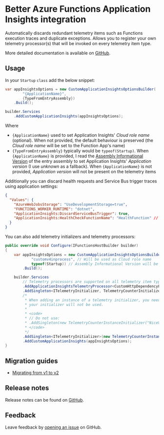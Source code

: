 # Better Azure Functions Application Insights integration

Automatically discards redundant telemetry items such as Functions execution traces and duplicate exceptions. Allows you to register your own telemetry processor(s) that will be invoked on every telemetry item type.

More detailed documentation is available on [GitHub][documentation].

## Usage

In your `Startup` `class` add the below snippet:

```csharp
var appInsightsOptions = new CustomApplicationInsightsOptionsBuilder(
        "{ApplicationName}",
        {TypeFromEntryAssembly})
    .Build();

builder.Services
    .AddCustomApplicationInsights(appInsightsOptions);
```

Where

- `{ApplicationName}` used to set Application Insights' _Cloud role name_ (optional). When not provided, the default behaviour is preserved (the _Cloud role name_ will be set to the Function App's name)
- `{TypeFromEntryAssembly}` typically would be `typeof(Startup)`. When `{ApplicationName}` is provided, I read the [Assembly Informational Version][assembly-informational-version] of the entry assembly to set Application Insights' _Application version_ (I use _unknown_ as a fallback). When `{ApplicationName}` is not provided, _Application version_ will not be present on the telemetry items

Additionally you can discard health requests and Service Bus trigger traces using application settings:

```json
{
  "Values": {
    "AzureWebJobsStorage": "UseDevelopmentStorage=true",
    "FUNCTIONS_WORKER_RUNTIME": "dotnet",
    "ApplicationInsights:DiscardServiceBusTrigger": true,
    "ApplicationInsights:HealthCheckFunctionName": "HealthFunction" // The name of the Function, not the route
  }
}
```

You can also add telemetry initializers and telemetry processors:

```csharp
public override void Configure(IFunctionsHostBuilder builder)
{
    var appInsightsOptions = new CustomApplicationInsightsOptionsBuilder(
            "customv4inprocess", // Will be used as Cloud role name
            typeof(Startup)) // Assembly Informational Version will be used as Application version
        .Build();

    builder.Services
        // Telemetry processors are supported on all telemetry item types
        .AddApplicationInsightsTelemetryProcessor<CustomHttpDependencyFilter>()
        .AddSingleton<ITelemetryInitializer, TelemetryCounterInitializer>()
        /*
         * When adding an instance of a telemetry initializer, you need to provide the service Type otherwise
         * your initializer will not be used.
         *
         * <code>
         * // Do not use:
         * .AddSingleton(new TelemetryCounterInstanceInitializer("NiceValue"))
         * </code>
         */
        .AddSingleton<ITelemetryInitializer>(new TelemetryCounterInstanceInitializer("NiceValue"))
        .AddCustomApplicationInsights(appInsightsOptions);
}
```

## Migration guides

- [Migrating from v1 to v2][migrating-from-v1-v2]

## Release notes

Release notes can be found on [GitHub][release-notes].

## Feedback

Leave feedback by [opening an issue][open-issue] on GitHub.

[assembly-informational-version]: https://learn.microsoft.com/en-us/dotnet/standard/assembly/versioning#assembly-informational-version
[release-notes]: https://github.com/gabrielweyer/azure-functions-telemetry/releases
[documentation]: https://github.com/gabrielweyer/azure-functions-telemetry/blob/main/README.md
[open-issue]: https://github.com/gabrielweyer/azure-functions-telemetry/issues/new
[migrating-from-v1-v2]: https://github.com/gabrielweyer/azure-functions-telemetry/blob/main/docs/Migrate-from-v1-to-v2.md
